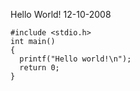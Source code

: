 Hello World!
12-10-2008


<pre><code class=language-c>#include &lt;stdio.h>
int main()
{
  printf("Hello world!\n");
  return 0;
}
</code></pre>
